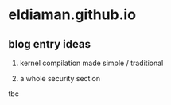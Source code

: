 # eldiaman.github.io

## blog entry ideas

1. kernel compilation made simple / traditional

2. a whole security section

tbc
